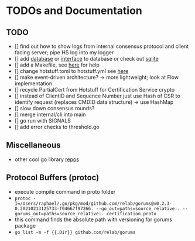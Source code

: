 # TODOs and Documentation

## TODO

- [] find out how to show logs from internal consensus protocol and client facing
  server; pipe HS log into my logger
- [] add [database](https://github.com/gostor/awesome-go-storage) or
  [interface](https://github.com/philippgille/gokv) to database or check out
  [sqlite](https://www.sqlite.org/index.html)
- [] add a Makefile, see [here](https://makefiletutorial.com/) for help
- [] change hotstuff.toml to hotstuff.yml see [here](https://stackoverflow.com/questions/33989612/yaml-equivalent-of-array-of-objects-in-json)
- [] make event-driven architecture? -> more lightweight; look at Flow implementation
- [] recycle PartialCert from Hotstuff for Certification Service crypto
- [] instead of ClientID and Sequence Number just use Hash of CSR to identify request (replaces CMDID data structure) -> use HashMap
- [] slow down consensus rounds?
- [] merge internal/cli into main
- [] go run with SIGNALS
- [] add error checks to threshold.go

## Miscellaneous

- other cool go library [repos](https://github.com/avelino/awesome-go)

## Protocol Buffers (protoc)

- execute compile command in proto folder
- ` protoc -I=/Users/raphael/.go/pkg/mod/github.com/relab/gorums@v0.2.3-0.20210213125733-f04667f97266. --go_out=paths=source_relative:. --gorums_out=paths=source_relative:. certification.proto `
- this command finds the absolute path with versioning for gorums package
- ` go list -m -f {{.Dir}} github.com/relab/gorums `

